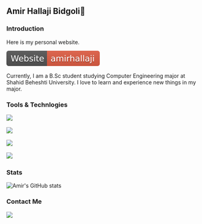 
## Amir Hallaji Bidgoli🧢

### Introduction

Here is my personal website.

[![open](icons/amirhallaji.svg)](https://amirhallaji.com)

Currently, I am a B.Sc student studying Computer Engineering major at Shahid Beheshti University. I love to learn and experience new things in my major.

### Tools & Technlogies

[![](https://img.shields.io/badge/React-20232A?style=for-the-badge&logo=react&logoColor=61DAFB)](https://reactjs.org/)

[![](	https://img.shields.io/badge/Java-ED8B00?style=for-the-badge&logo=java&logoColor=white)](https://www.java.com/en/)

[![](https://img.shields.io/badge/JavaScript-323330?style=for-the-badge&logo=javascript&logoColor=F7DF1E)](https://www.javascript.com/)

[![](https://img.shields.io/badge/Python-14354C?style=for-the-badge&logo=python&logoColor=white)](https://www.python.org/)


<!-- [![Top Langs](https://github-readme-stats.vercel.app/api/top-langs/?username=amirhallaji&layout=compact)](https://github.com/anuraghazra/github-readme-stats) -->
### Stats

![Amir's GitHub stats](https://github-readme-stats.vercel.app/api?username=amirhallaji&theme=blue-green&show_icons=true)


### Contact Me

[![](https://img.shields.io/badge/Gmail-D14836?style=for-the-badge&logo=gmail&logoColor=white)](mailto:a.hallaji.b@gmail.com)

